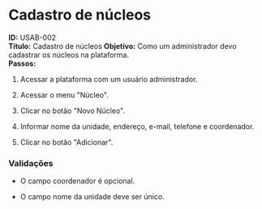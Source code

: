 # Cadastro de núcleos
**ID:** USAB-002  
**Título:** Cadastro de núcleos 
**Objetivo:** Como um administrador devo cadastrar os núcleos na plataforma.  
**Passos:**

1.  Acessar a plataforma com um usuário administrador.
    
2.  Acessar o menu "Núcleo".
    
3.  Clicar no botão "Novo Núcleo".
    
4.  Informar nome da unidade, endereço, e-mail, telefone e coordenador. 

6. Clicar no botão "Adicionar".

 ### Validações    

-  O campo coordenador é opcional.

-  O campo nome da unidade deve ser único.
